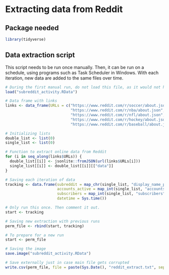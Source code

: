 Extracting data from Reddit
================

Package needed
--------------

``` r
library(tidyverse)
```

Data extraction script
----------------------

This script needs to be run once manually. Then, it can be run on a schedule, using programs such as Task Scheduler in Windows. With each iteration, new data are added to the same files over time.

``` r
# During the first manual run, do not load this file, as it would not have been yet created
load("subreddit_activity.RData")

# Data frame with links
links <- data_frame(URLs = c("https://www.reddit.com/r/soccer/about.json", 
                             "https://www.reddit.com/r/nba/about.json",
                             "https://www.reddit.com/r/nfl/about.json",
                             "https://www.reddit.com/r/hockey/about.json",
                             "https://www.reddit.com/r/baseball/about.json"))

# Initializing lists 
double_list <- list(0)
single_list <- list(0)

# Function to extract online data from Reddit
for (i in seq_along(links$URLs)) { 
  double_list[[i]] <- jsonlite::fromJSON(url(links$URLs[i]))
  single_list[[i]] <- double_list[[i]][["data"]]
}

# Saving each iteration of data
tracking <- data.frame(subreddit = map_chr(single_list, "display_name_prefixed"),
                       accounts_active = map_int(single_list, "accounts_active"),
                       subscribers = map_int(single_list, "subscribers"),
                       datetime = Sys.time())

# Only run this once. Then comment it out.
start <- tracking

# Saving new extraction with previous runs
perm_file <- rbind(start, tracking)

# To prepare for a new run
start <- perm_file

# Saving the image
save.image("subreddit_activity.RData")

# Save externally just in case main file gets corrupted
write.csv(perm_file, file = paste(Sys.Date(), "reddit_extract.txt", sep = "_"), row.names = F)
```
